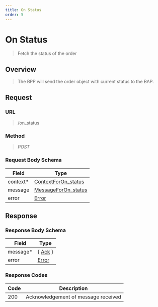 ```yaml
---
title: On Status
order: 5
---
```


# On Status

> Fetch the status of the order

## Overview

> The BPP will send the order object with current status to the BAP.

## Request

### URL

> /on_status

### Method

> _POST_

### Request Body Schema

| **Field** | **Type**                                                                             |
| --------- | ------------------------------------------------------------------------------------ |
| context\* | [ContextForOn_status](/reference/0.9.3/core/schema-reference/contextforon_status) |
| message   | [MessageForOn_status](/reference/0.9.3/core/schema-reference/messageforon_status) |
| error     | [Error](/reference/0.9.3/core/schema-reference/error)                             |

## Response

### Response Body Schema

| **Field** | **Type**                                                 |
| --------- | -------------------------------------------------------- |
| message\* | { [Ack](/reference/0.9.3/core/schema-reference/ack) } |
| error     | [Error](/reference/0.9.3/core/schema-reference/error) |

### Response Codes

| **Code** | **Description**                     |
| -------- | ----------------------------------- |
| 200      | Acknowledgement of message received |
